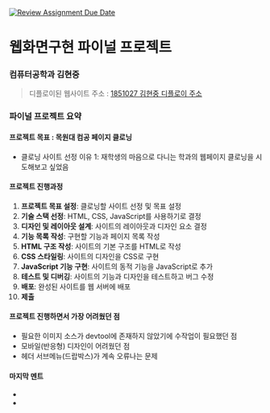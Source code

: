 [![Review Assignment Due Date](https://classroom.github.com/assets/deadline-readme-button-22041afd0340ce965d47ae6ef1cefeee28c7c493a6346c4f15d667ab976d596c.svg)](https://classroom.github.com/a/p5Ba1kFH)
# 웹화면구현 파이널 프로젝트

### 컴퓨터공학과 김현중
> 디플로이된 웹사이트 주소 : [1851027 김현중 디플로이 주소](https://transcendent-swan-209396.netlify.app/)

### 파이널 프로젝트 요약

#### 프로젝트 목표 : 목원대 컴공 페이지 클로닝 
- 클로닝 사이트 선정 이유 1: 재학생의 마음으로 다니는 학과의 웹페이지 클로닝을 시도해보고 싶었음

#### 프로젝트 진행과정
1. **프로젝트 목표 설정**: 클로닝할 사이트 선정 및 목표 설정
1. **기술 스택 선정**: HTML, CSS, JavaScript를 사용하기로 결정
1. **디자인 및 레이아웃 설계**: 사이트의 레이아웃과 디자인 요소 결정
1. **기능 목록 작성**: 구현할 기능과 페이지 목록 작성
1. **HTML 구조 작성**: 사이트의 기본 구조를 HTML로 작성
1. **CSS 스타일링**: 사이트의 디자인을 CSS로 구현
1. **JavaScript 기능 구현**: 사이트의 동적 기능을 JavaScript로 추가
1. **테스트 및 디버깅**: 사이트의 기능과 디자인을 테스트하고 버그 수정
1. **배포**: 완성된 사이트를 웹 서버에 배포
1. **제출**

#### 프로젝트 진행하면서 가장 어려웠던 점
- 필요한 이미지 소스가 devtool에 존재하지 않았기에 수작업이 필요했던 점
- 모바일(반응형) 디자인이 어려웠던 점
- 헤더 서브메뉴(드랍박스)가 계속 오류나는 문제 

#### 마지막 멘트
-
-